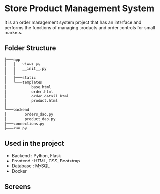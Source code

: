 # Store Product Management System
It is an order management system project that has an interface and performs the 
functions of managing products and order controls for small markets.

## Folder Structure
```bash 
├───app
│   │   views.py
│   │   __init__.py
│   │
│   ├───static
│   └───templates
│           base.html
│           order.html
│           order_detail.html
│           product.html
│
└───backend
│        orders_dao.py
│        product_dao.py
├───connections.py
├───run.py

```

## Used in the project
- Backend : Python, Flask
- Frontend : HTML, CSS, Bootstrap
- Database : MySQL
- Docker

## Screens

